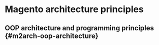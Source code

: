 # Magento architecture principles

## OOP architecture and programming principles {#m2arch-oop-architecture}





